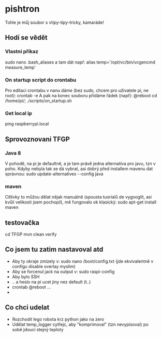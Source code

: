 # pishtron

Tohle je můj soubor s vtipy-tipy-tricky, kamaráde!



## Hodí se vědět


### Vlastní příkaz

sudo nano .bash_aliases
a tam dát např:
alias temp='/opt/vc/bin/vcgencmd measure_temp'

### On startup script do crontabu

Pro editaci crontabu v nanu dáme (bez sudo, chcem pro uživatele pi, ne root):
crontab -e
A pak na konec souboru přidáme řádek (např):
@reboot cd /home/pi/; ./scripts/on_startup.sh


### Get local ip

ping raspberrypi.local


## Sprovoznovani TFGP

### Java 8
V pohodě, na pi je defaultně, a je tam právě jedna alternativa pro javu, tzn v poho.
Kdyby nebyla tak se dá vybrat, asi dobrý před installem mavenu dat správnou: 
sudo update-alternatives --config java

### maven
Citlivky to můžou dělat nějak manuálně 
(spousta tuorialů de vygooglit, asi kvůli velikosti jsem pochopil), 
mě fungovalo ok klasický:
sudo apt-get install maven

## testovačka
cd TFGP
mvn clean verify


## Co jsem tu zatim nastavoval atd

 - Aby ty okraje zmizely v: sudo nano /boot/config.txt 
   (jde ekvivalentně v configu disable overlay myslim)
 - Aby se forcenul jack na output v: sudo raspi-config
 - Aby bylo SSH 
 - .. a heslo na pi ucet jiny nez default (t..)
 - crontab @reboot ...
 - 




## Co chci udelat

 - Rozchodit lego robota krz python jako na zero
 - Udělat temp_logger cytřejc, aby "komprimoval" (tzn nevypisoval) po sobě jdoucí stejný teploty
